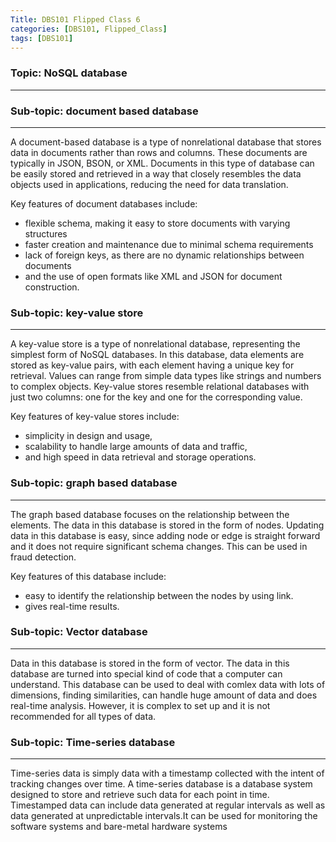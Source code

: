 ```yaml
---
Title: DBS101 Flipped Class 6
categories: [DBS101, Flipped_Class]
tags: [DBS101]
---
```


### Topic: NoSQL database
---

### Sub-topic: document based database
---
A document-based database is a type of nonrelational database that stores data in documents rather than rows and columns. These documents are typically in JSON, BSON, or XML. Documents in this type of database can be easily stored and retrieved in a way that closely resembles the data objects used in applications, reducing the need for data translation. 

Key features of document databases include:
- flexible schema, making it easy to store documents with varying structures
- faster creation and maintenance due to minimal schema requirements
- lack of foreign keys, as there are no dynamic relationships between documents 
- and the use of open formats like XML and JSON for document construction.

### Sub-topic: key-value store
---
A key-value store is a type of nonrelational database, representing the simplest form of NoSQL databases. In this database, data elements are stored as key-value pairs, with each element having a unique key for retrieval. Values can range from simple data types like strings and numbers to complex objects. Key-value stores resemble relational databases with just two columns: one for the key and one for the corresponding value.

Key features of key-value stores include:
- simplicity in design and usage, 
- scalability to handle large amounts of data and traffic, 
- and high speed in data retrieval and storage operations.

### Sub-topic: graph based database
---
The graph based database focuses on the relationship between the elements. The data in this database is stored in the form of nodes. Updating data in this database is easy, since adding node or edge is straight forward and it does not require significant schema changes. This can be used in fraud detection.

Key features of this  database include:
- easy to identify the relationship between the nodes by using link.
- gives real-time results.

### Sub-topic: Vector database
---
Data in this database is stored in the form of vector. The data in this database are turned into special kind of code that a computer can understand. This database can be used to deal with comlex data with lots of dimensions, finding similarities, can handle huge amount of data and does real-time analysis. However, it is complex to set up and it is not recommended for all types of data.

### Sub-topic: Time-series database
---
Time-series data is simply data with a timestamp collected with the intent of tracking changes over time. A time-series database is a database system designed to store and retrieve such data for each point in time. Timestamped data can include data generated at regular intervals as well as data generated at unpredictable intervals.It can be used for monitoring the software systems and bare-metal hardware systems

